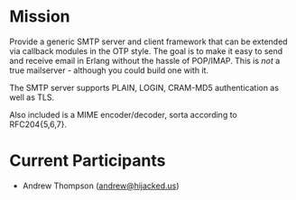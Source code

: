 Mission
=======

Provide a generic SMTP server and client framework that can be extended via
callback modules in the OTP style. The goal is to make it easy to send and
receive email in Erlang without the hassle of POP/IMAP. This is *not* a true
mailserver - although you could build one with it.

The SMTP server supports PLAIN, LOGIN, CRAM-MD5 authentication as well as TLS.

Also included is a MIME encoder/decoder, sorta according to RFC204{5,6,7}.

Current Participants
====================

+ Andrew Thompson (andrew@hijacked.us)
